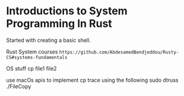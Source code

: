 # Introductions to System Programming In Rust

Started with creating a basic shell.

Rust System courses
`https://github.com/AbdesamedBendjeddou/Rusty-CS#systems-fundamentals`

OS stuff
cp file1 file2

use macOs apis to implement cp
trace using the following
sudo dtruss ./FileCopy
